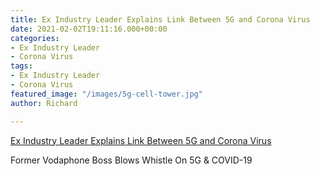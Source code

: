 ```yaml
---
title: Ex Industry Leader Explains Link Between 5G and Corona Virus
date: 2021-02-02T19:11:16.000+00:00
categories:
- Ex Industry Leader
- Corona Virus
tags:
- Ex Industry Leader
- Corona Virus
featured_image: "/images/5g-cell-tower.jpg"
author: Richard

---
```

[Ex Industry Leader Explains Link Between 5G and Corona Virus](https://lbry.tv/@MagicalHoof:b/Former-Vodaphone-Boss-Blows-Whistle-On-5G--amp--COVID-19----RE-UPLOAD,-POSTED-OVER-6-MONTHS-AGO-:6 "Ex Industry Leader Explains Link Between 5G and Corona Virus")

Former Vodaphone Boss Blows Whistle On 5G & COVID-19